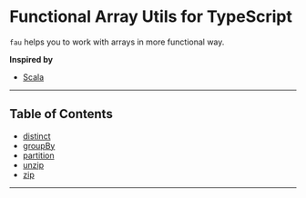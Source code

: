 # Functional Array Utils for TypeScript

`fau` helps you to work with arrays in more functional way.

**Inspired by**
- [Scala](https://www.scala-lang.org/)

---

## Table of Contents
- [distinct](#distinct)
- [groupBy](#groupBy)
- [partition](#partition)
- [unzip](#unzip)
- [zip](#zip)

---